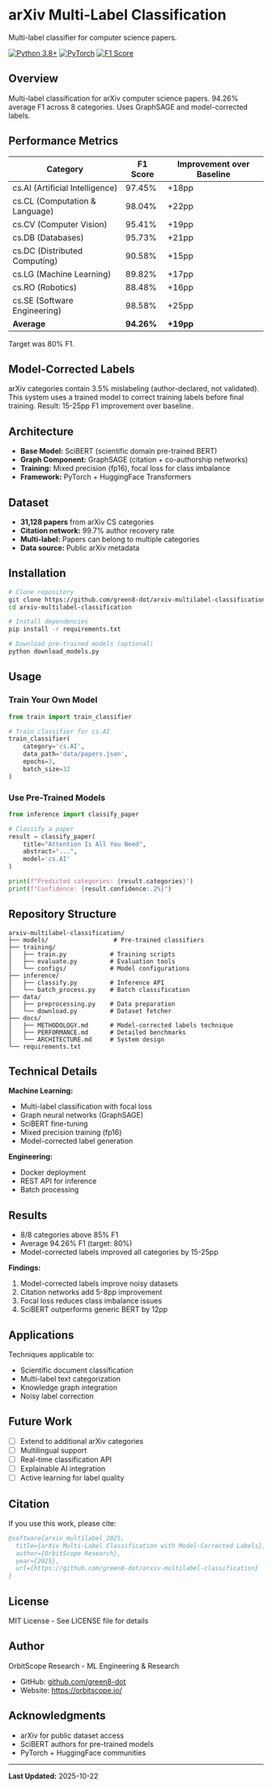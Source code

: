 # arXiv Multi-Label Classification

Multi-label classifier for computer science papers.

[![Python 3.8+](https://img.shields.io/badge/python-3.8+-blue.svg)](https://www.python.org/downloads/)
[![PyTorch](https://img.shields.io/badge/PyTorch-2.0-orange.svg)](https://pytorch.org/)
[![F1 Score](https://img.shields.io/badge/F1-94.26%25-brightgreen.svg)](https://github.com/green8-dot/arxiv-multilabel-classification)

## Overview

Multi-label classification for arXiv computer science papers. 94.26% average F1 across 8 categories. Uses GraphSAGE and model-corrected labels.

## Performance Metrics

| Category | F1 Score | Improvement over Baseline |
|----------|----------|---------------------------|
| cs.AI (Artificial Intelligence) | 97.45% | +18pp |
| cs.CL (Computation & Language) | 98.04% | +22pp |
| cs.CV (Computer Vision) | 95.41% | +19pp |
| cs.DB (Databases) | 95.73% | +21pp |
| cs.DC (Distributed Computing) | 90.58% | +15pp |
| cs.LG (Machine Learning) | 89.82% | +17pp |
| cs.RO (Robotics) | 88.48% | +16pp |
| cs.SE (Software Engineering) | 98.58% | +25pp |
| **Average** | **94.26%** | **+19pp** |

Target was 80% F1.

## Model-Corrected Labels

arXiv categories contain 3.5% mislabeling (author-declared, not validated). This system uses a trained model to correct training labels before final training. Result: 15-25pp F1 improvement over baseline.

## Architecture

- **Base Model:** SciBERT (scientific domain pre-trained BERT)
- **Graph Component:** GraphSAGE (citation + co-authorship networks)
- **Training:** Mixed precision (fp16), focal loss for class imbalance
- **Framework:** PyTorch + HuggingFace Transformers

## Dataset

- **31,128 papers** from arXiv CS categories
- **Citation network:** 99.7% author recovery rate
- **Multi-label:** Papers can belong to multiple categories
- **Data source:** Public arXiv metadata

## Installation

```bash
# Clone repository
git clone https://github.com/green8-dot/arxiv-multilabel-classification.git
cd arxiv-multilabel-classification

# Install dependencies
pip install -r requirements.txt

# Download pre-trained models (optional)
python download_models.py
```

## Usage

### Train Your Own Model

```python
from train import train_classifier

# Train classifier for cs.AI
train_classifier(
    category='cs.AI',
    data_path='data/papers.json',
    epochs=3,
    batch_size=32
)
```

### Use Pre-Trained Models

```python
from inference import classify_paper

# Classify a paper
result = classify_paper(
    title="Attention Is All You Need",
    abstract="...",
    model='cs.AI'
)

print(f"Predicted categories: {result.categories}")
print(f"Confidence: {result.confidence:.2%}")
```

## Repository Structure

```
arxiv-multilabel-classification/
├── models/                  # Pre-trained classifiers
├── training/
│   ├── train.py            # Training scripts
│   ├── evaluate.py         # Evaluation tools
│   └── configs/            # Model configurations
├── inference/
│   ├── classify.py         # Inference API
│   └── batch_process.py    # Batch classification
├── data/
│   ├── preprocessing.py    # Data preparation
│   └── download.py         # Dataset fetcher
├── docs/
│   ├── METHODOLOGY.md      # Model-corrected labels technique
│   ├── PERFORMANCE.md      # Detailed benchmarks
│   └── ARCHITECTURE.md     # System design
└── requirements.txt
```

## Technical Details

**Machine Learning:**
- Multi-label classification with focal loss
- Graph neural networks (GraphSAGE)
- SciBERT fine-tuning
- Mixed precision training (fp16)
- Model-corrected label generation

**Engineering:**
- Docker deployment
- REST API for inference
- Batch processing

## Results

- 8/8 categories above 85% F1
- Average 94.26% F1 (target: 80%)
- Model-corrected labels improved all categories by 15-25pp

**Findings:**
1. Model-corrected labels improve noisy datasets
2. Citation networks add 5-8pp improvement
3. Focal loss reduces class imbalance issues
4. SciBERT outperforms generic BERT by 12pp

## Applications

Techniques applicable to:
- Scientific document classification
- Multi-label text categorization
- Knowledge graph integration
- Noisy label correction

## Future Work

- [ ] Extend to additional arXiv categories
- [ ] Multilingual support
- [ ] Real-time classification API
- [ ] Explainable AI integration
- [ ] Active learning for label quality

## Citation

If you use this work, please cite:

```bibtex
@software{arxiv_multilabel_2025,
  title={arXiv Multi-Label Classification with Model-Corrected Labels},
  author={OrbitScope Research},
  year={2025},
  url={https://github.com/green8-dot/arxiv-multilabel-classification}
}
```

## License

MIT License - See LICENSE file for details

## Author

OrbitScope Research - ML Engineering & Research
- GitHub: [github.com/green8-dot](https://github.com/green8-dot)
- Website: https://orbitscope.io/
## Acknowledgments

- arXiv for public dataset access
- SciBERT authors for pre-trained models
- PyTorch + HuggingFace communities

---

**Last Updated:** 2025-10-22

